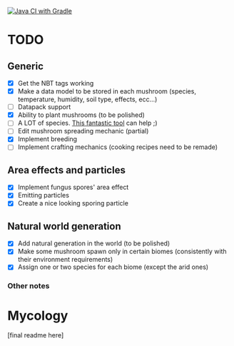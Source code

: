 [![Java CI with Gradle](https://github.com/DonSimonetti/MycologyMC/actions/workflows/gradle.yml/badge.svg)](https://github.com/DonSimonetti/MycologyMC/actions/workflows/gradle.yml)

# TODO
## Generic
- [X] Get the NBT tags working
- [X] Make a data model to be stored in each mushroom (species, temperature, humidity, soil type, effects, ecc...)
- [ ] Datapack support
- [X] Ability to plant mushrooms (to be polished)
- [ ] A LOT of species. [This fantastic tool](https://github.com/SimoMett/mushroom_renderer) can help ;)
- [ ] Edit mushroom spreading mechanic (partial)
- [X] Implement breeding
- [ ] Implement crafting mechanics (cooking recipes need to be remade)
## Area effects and particles
- [X] Implement fungus spores' area effect
- [X] Emitting particles
- [X] Create a nice looking sporing particle
## Natural world generation
- [X] Add natural generation in the world (to be polished)
- [X] Make some mushroom spawn only in certain biomes (consistently with their environment requirements)
- [X] Assign one or two species for each biome (except the arid ones)
### Other notes

# Mycology
[final readme here]
